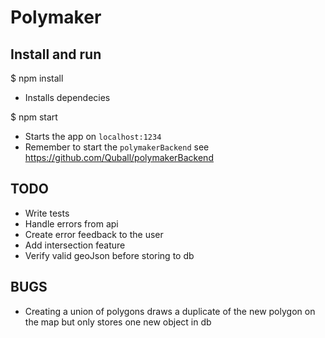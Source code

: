 # Polymaker

## Install and run

$ npm install
- Installs dependecies

$ npm start
- Starts the app on `localhost:1234`
- Remember to start the `polymakerBackend` see https://github.com/Quball/polymakerBackend

## TODO
- Write tests
- Handle errors from api
- Create error feedback to the user
- Add intersection feature
- Verify valid geoJson before storing to db

## BUGS
- Creating a union of polygons draws a duplicate of the new polygon on the map but only stores one new object in db
